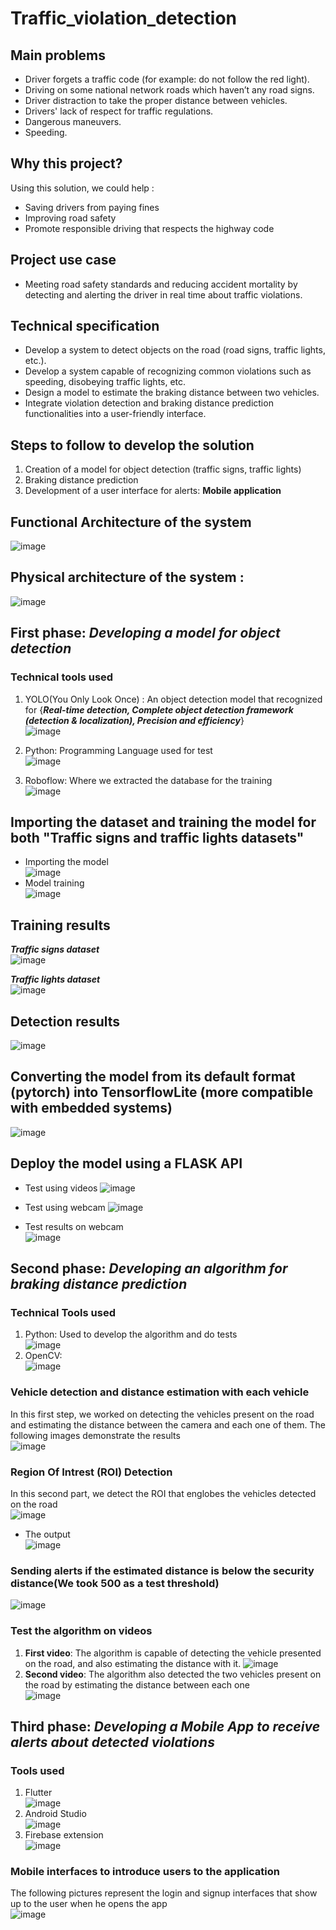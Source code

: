 # Traffic_violation_detection  

## Main problems
- Driver forgets a traffic code (for example: do not follow the red light). 
- Driving on some national network roads which haven’t any road signs. 
- Driver distraction ​to take the proper distance between vehicles. 
- Drivers' lack of respect for traffic regulations.
- Dangerous maneuvers. 
- Speeding.

## Why this project?  
Using this solution, we could help : 
- Saving drivers from paying fines 
- Improving road safety 
- Promote responsible driving that respects the highway code

## Project use case  
- Meeting road safety standards and reducing accident mortality by detecting and alerting the driver in real time about traffic violations. 

## Technical specification  
* Develop a system to detect objects on the road (road signs, traffic lights, etc.).  
* Develop a system capable of recognizing common violations such as speeding, disobeying traffic lights, etc.
* Design a model to estimate the braking distance between two vehicles.
* Integrate violation detection and braking distance prediction functionalities into a user-friendly interface.

## Steps to follow to develop the solution
1. Creation of a model for object detection (traffic signs, traffic lights)
2. Braking distance prediction
3. Development of a user interface for alerts: **Mobile application** 

## Functional Architecture of the system  
![image](https://github.com/MohammedBOULAHNA/Traffic_violation_detection/assets/124175118/980c83cf-629b-414f-8704-831009aa0f13)  
## Physical architecture of the system :  
![image](https://github.com/MohammedBOULAHNA/Traffic_violation_detection/assets/124175118/7193ae3e-fa41-4ac2-9af4-dba91a91e704)

## First phase: *Developing a model for object detection*  
### Technical tools used
1. YOLO(You Only Look Once) : An object detection model that recognized for {***Real-time detection, Complete object detection framework (detection & localization), Precision and efficiency***}  
![image](https://github.com/MohammedBOULAHNA/Traffic_violation_detection/assets/124175118/55642e6a-e646-4d4c-82e6-f3879f57e4df)  

2. Python: Programming Language used for test  
![image](https://github.com/MohammedBOULAHNA/Traffic_violation_detection/assets/124175118/c7fdd5d9-4aba-4665-beba-7ca2c9d97fdb)  

3. Roboflow: Where we extracted the database for the training  
![image](https://github.com/MohammedBOULAHNA/Traffic_violation_detection/assets/124175118/f1cdcd92-3a6c-4bd9-8417-0e906872fbb1)

## Importing the dataset and training the model for both "Traffic signs and traffic lights datasets"  
* Importing the model  
![image](https://github.com/MohammedBOULAHNA/Traffic_violation_detection/assets/124175118/2acdff68-a649-4b4a-a321-717af6921685)  
* Model training  
![image](https://github.com/MohammedBOULAHNA/Traffic_violation_detection/assets/124175118/adf0d9b8-dd21-4aaf-9576-9b32ad676d1c)
  
## Training results  
***Traffic signs dataset***  
![image](https://github.com/MohammedBOULAHNA/Traffic_violation_detection/assets/124175118/27e46f99-1fa3-4bf0-b6da-3e34e29ec439)

***Traffic lights dataset***  
![image](https://github.com/MohammedBOULAHNA/Traffic_violation_detection/assets/124175118/88525aa9-fd2e-4563-b9bf-c3df927b8824)

## Detection results  
![image](https://github.com/MohammedBOULAHNA/Traffic_violation_detection/assets/124175118/91d5f528-c782-4ad6-8ccc-aba6c5f210cb)

## Converting the model from its default format (pytorch) into TensorflowLite (more compatible with embedded systems)  
![image](https://github.com/MohammedBOULAHNA/Traffic_violation_detection/assets/124175118/4994dfac-cc32-47bc-a2d4-db98056e2312)  

## Deploy the model using a FLASK API  
* Test using videos
![image](https://github.com/MohammedBOULAHNA/Traffic_violation_detection/assets/124175118/f21c4f6f-6eb4-4d99-be80-8e48af0c94a9)
* Test using webcam
![image](https://github.com/MohammedBOULAHNA/Traffic_violation_detection/assets/124175118/a21d1341-0a8a-414d-a417-e9544429f27d)

* Test results on webcam  
![image](https://github.com/MohammedBOULAHNA/Traffic_violation_detection/assets/124175118/ce4bf7de-c9b4-4167-9f81-64cb36741443)  

## Second phase: *Developing an algorithm for braking distance prediction*  
### Technical Tools used   
1. Python: Used to develop the algorithm and do tests  
![image](https://github.com/MohammedBOULAHNA/Traffic_violation_detection/assets/124175118/c7fdd5d9-4aba-4665-beba-7ca2c9d97fdb)
2. OpenCV:  
![image](https://github.com/MohammedBOULAHNA/Traffic_violation_detection/assets/124175118/63254239-a2b5-4214-a06b-4a603586b7d9)

### Vehicle detection and distance estimation with each vehicle
In this first step, we worked on detecting the vehicles present on the road and estimating the distance between the camera and each one of them. The following images demonstrate the results  
![image](https://github.com/MohammedBOULAHNA/Traffic_violation_detection/assets/124175118/df78003c-993d-4e05-94bd-6e8b84841706)  
### Region Of Intrest (ROI) Detection  
In this second part, we detect the ROI that englobes the vehicles detected on the road  
![image](https://github.com/MohammedBOULAHNA/Traffic_violation_detection/assets/124175118/7e871096-8f7d-44c4-aa2a-f3ac0378e66c)  
* The output  
 ![image](https://github.com/MohammedBOULAHNA/Traffic_violation_detection/assets/124175118/687eca19-7b45-41aa-94c8-75bedfaec441)  

### Sending alerts if the estimated distance is below the security distance(We took 500 as a test threshold)    
![image](https://github.com/MohammedBOULAHNA/Traffic_violation_detection/assets/124175118/118ccdee-5f3f-4302-bf6a-3c8da031370e)  

### Test the algorithm on videos  
1. **First video**: The algorithm is capable of detecting the vehicle presented on the road, and also estimating the distance with it. 
![image](https://github.com/MohammedBOULAHNA/Traffic_violation_detection/assets/124175118/79d8cbb1-fb2d-4787-9286-988f05a5edba)  
2. **Second video**: The algorithm also detected the two vehicles present on the road by estimating the distance between each one  
![image](https://github.com/MohammedBOULAHNA/Traffic_violation_detection/assets/124175118/7324ea20-9c21-43a9-b537-43a14071ffeb)  

## Third phase: *Developing a Mobile App to receive alerts about detected violations*  
### Tools used  
1. Flutter  
![image](https://github.com/MohammedBOULAHNA/Traffic_violation_detection/assets/124175118/748dce47-8e33-4fb1-a2e1-35967390567e)
2. Android Studio  
![image](https://github.com/MohammedBOULAHNA/Traffic_violation_detection/assets/124175118/88123b7f-f0a9-4b5c-acf9-c0b818c0ea23)
3. Firebase extension  
![image](https://github.com/MohammedBOULAHNA/Traffic_violation_detection/assets/124175118/eb503fdc-a3d4-414a-ba13-e384410f022e)

### Mobile interfaces to introduce users to the application  
The following pictures represent the login and signup interfaces that show up to the user when he opens the app  
![image](https://github.com/MohammedBOULAHNA/Traffic_violation_detection/assets/124175118/1f9e1436-cad8-418d-ba1b-086979d8da4b)
